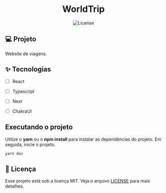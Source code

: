 <h1 align="center">
  WorldTrip
</h1>

<p align="center">
  <img alt="License" src="https://img.shields.io/static/v1?label=license&message=MIT&color=E51C44&labelColor=0A1033">

## 💻 Projeto

Website de viagens.

## ✨ Tecnologias

- [ ] React
- [ ] Typescript
- [ ] Next
- [ ] ChakraUI


## Executando o projeto

Utilize o **yarn** ou o **npm install** para instalar as dependências do projeto.
Em seguida, inicie o projeto.

```cl
yarn dev
```

## 📄 Licença

Esse projeto está sob a licença MIT. Veja o arquivo [LICENSE](LICENSE.md) para mais detalhes.

<br />

